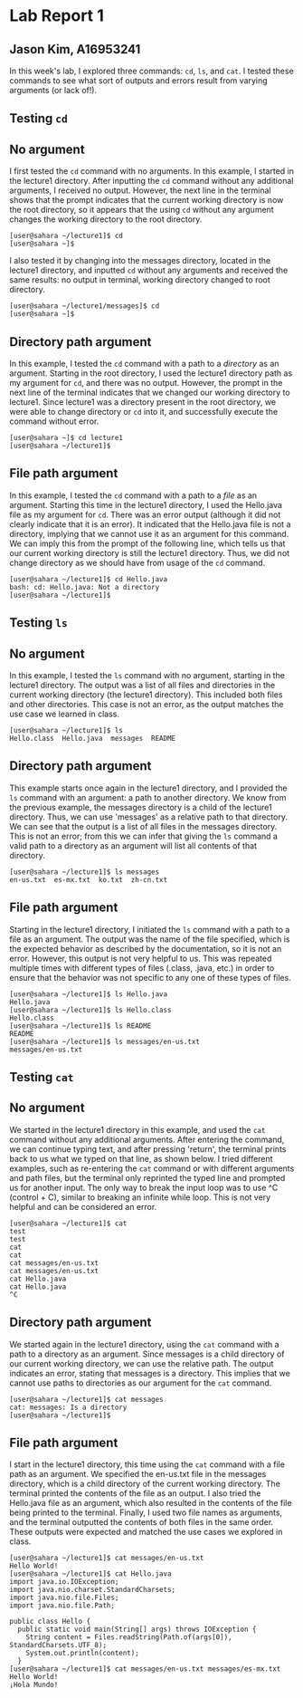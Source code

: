 # **Lab Report 1**
## Jason Kim, A16953241

In this week's lab, I explored three commands: `cd`, `ls`, and `cat`. I tested these commands to see what sort of outputs and errors result from varying arguments (or lack of!). 


## Testing `cd`

No argument
---

I first tested the `cd` command with no arguments. In this example, I started in the lecture1 directory. After inputting the `cd` command without any additional arguments, I received no output. However, the next line in the terminal shows that the prompt indicates that the current working directory is now the root directory, so it appears that the using `cd` without any argument changes the working directory to the root directory.

```
[user@sahara ~/lecture1]$ cd
[user@sahara ~]$
```

I also tested it by changing into the messages directory, located in the lecture1 directory, and inputted `cd` without any arguments and received the same results: no output in terminal, working directory changed to root directory.

```
[user@sahara ~/lecture1/messages]$ cd
[user@sahara ~]$ 
```


Directory path argument
---

In this example, I tested the `cd` command with a path to a *directory* as an argument. Starting in the root directory, I used the lecture1 directory path as my argument for `cd`, and there was no output. However, the prompt in the next line of the terminal indicates that we changed our working directory to lecture1. Since lecture1 was a directory present in the root directory, we were able to change directory or `cd` into it, and successfully execute the command without error.

```
[user@sahara ~]$ cd lecture1
[user@sahara ~/lecture1]$ 
```


File path argument
---

In this example, I tested the `cd` command with a path to a *file* as an argument. Starting this time in the lecture1 directory, I used the Hello.java file as my argument for `cd`. There was an error output (although it did not clearly indicate that it is an error). It indicated that the Hello.java file is not a directory, implying that we cannot use it as an argument for this command. We can imply this from the prompt of the following line, which tells us that our current working directory is still the lecture1 directory. Thus, we did not change directory as we should have from usage of the `cd` command.

```
[user@sahara ~/lecture1]$ cd Hello.java
bash: cd: Hello.java: Not a directory
[user@sahara ~/lecture1]$ 
```



## Testing `ls`

No argument
---

In this example, I tested the `ls` command with no argument, starting in the lecture1 directory. The output was a list of all files and directories in the current working directory (the lecture1 directory). This included both files and other directories. This case is not an error, as the output matches the use case we learned in class.

```
[user@sahara ~/lecture1]$ ls
Hello.class  Hello.java  messages  README
```


Directory path argument
---

This example starts once again in the lecture1 directory, and I provided the `ls` command with an argument: a path to another directory. We know from the previous example, the messages directory is a child of the lecture1 directory. Thus, we can use 'messages' as a relative path to that directory. We can see that the output is a list of all files in the messages directory. This is not an error; from this we can infer that giving the `ls` command a valid path to a directory as an argument will list all contents of that directory.

```
[user@sahara ~/lecture1]$ ls messages
en-us.txt  es-mx.txt  ko.txt  zh-cn.txt
```


File path argument
---

Starting in the lecture1 directory, I initiated the `ls` command with a path to a file as an argument. The output was the name of the file specified, which is the expected behavior as described by the documentation, so it is not an error. However, this output is not very helpful to us. This was repeated multiple times with different types of files (.class, .java, etc.) in order to ensure that the behavior was not specific to any one of these types of files.

```
[user@sahara ~/lecture1]$ ls Hello.java
Hello.java
[user@sahara ~/lecture1]$ ls Hello.class
Hello.class
[user@sahara ~/lecture1]$ ls README
README
[user@sahara ~/lecture1]$ ls messages/en-us.txt
messages/en-us.txt
```



## Testing `cat`

No argument
---

We started in the lecture1 directory in this example, and used the `cat` command without any additional arguments. After entering the command, we can continue typing text, and after pressing 'return', the terminal prints back to us what we typed on that line, as shown below. I tried different examples, such as re-entering the `cat` command or with different arguments and path files, but the terminal only reprinted the typed line and prompted us for another input. The only way to break the input loop was to use ^C (control + C), similar to breaking an infinite while loop. This is not very helpful and can be considered an error.

```
[user@sahara ~/lecture1]$ cat
test
test
cat
cat
cat messages/en-us.txt
cat messages/en-us.txt
cat Hello.java
cat Hello.java
^C
```

Directory path argument
---

We started again in the lecture1 directory, using the `cat` command with a path to a directory as an argument. Since messages is a child directory of our current working directory, we can use the relative path. The output indicates an error, stating that messages is a directory. This implies that we cannot use paths to directories as our argument for the `cat` command.

```
[user@sahara ~/lecture1]$ cat messages
cat: messages: Is a directory
[user@sahara ~/lecture1]$
```

File path argument
---

I start in the lecture1 directory, this time using the `cat` command with a file path as an argument. We specified the en-us.txt file in the messages directory, which is a child directory of the current working directory. The terminal printed the contents of the file as an output. I also tried the Hello.java file as an argument, which also resulted in the contents of the file being printed to the terminal. Finally, I used two file names as arguments, and the terminal outputted the contents of both files in the same order. These outputs were expected and matched the use cases we explored in class.

```
[user@sahara ~/lecture1]$ cat messages/en-us.txt
Hello World!
[user@sahara ~/lecture1]$ cat Hello.java
import java.io.IOException;
import java.nio.charset.StandardCharsets;
import java.nio.file.Files;
import java.nio.file.Path;

public class Hello {
  public static void main(String[] args) throws IOException {
    String content = Files.readString(Path.of(args[0]), StandardCharsets.UTF_8);    
    System.out.println(content);
  }
[user@sahara ~/lecture1]$ cat messages/en-us.txt messages/es-mx.txt
Hello World!
¡Hola Mundo!
```
